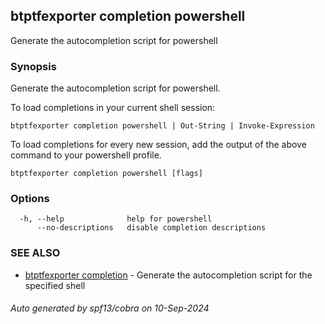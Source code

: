 ## btptfexporter completion powershell

Generate the autocompletion script for powershell

### Synopsis

Generate the autocompletion script for powershell.

To load completions in your current shell session:

	btptfexporter completion powershell | Out-String | Invoke-Expression

To load completions for every new session, add the output of the above command
to your powershell profile.


```
btptfexporter completion powershell [flags]
```

### Options

```
  -h, --help              help for powershell
      --no-descriptions   disable completion descriptions
```

### SEE ALSO

* [btptfexporter completion](btptfexporter_completion.md)	 - Generate the autocompletion script for the specified shell

###### Auto generated by spf13/cobra on 10-Sep-2024
